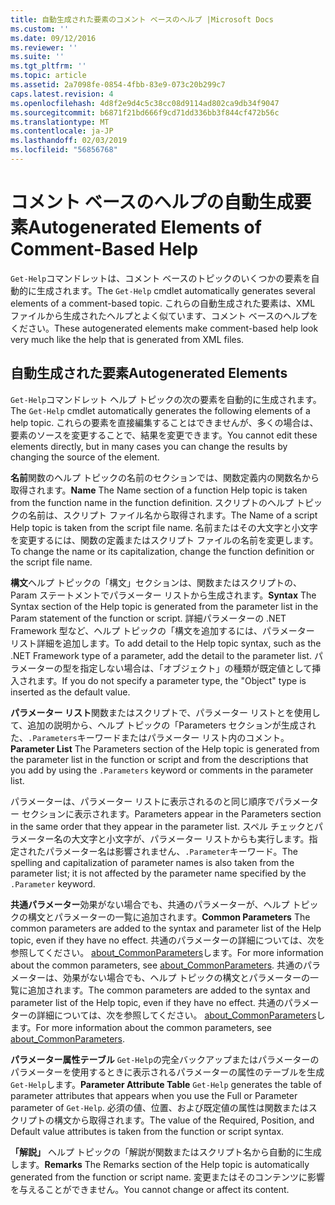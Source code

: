 ```yaml
---
title: 自動生成された要素のコメント ベースのヘルプ |Microsoft Docs
ms.custom: ''
ms.date: 09/12/2016
ms.reviewer: ''
ms.suite: ''
ms.tgt_pltfrm: ''
ms.topic: article
ms.assetid: 2a7098fe-0854-4fbb-83e9-073c20b299c7
caps.latest.revision: 4
ms.openlocfilehash: 4d8f2e9d4c5c38cc08d9114ad802ca9db34f9047
ms.sourcegitcommit: b6871f21bd666f9cd71dd336bb3f844cf472b56c
ms.translationtype: MT
ms.contentlocale: ja-JP
ms.lasthandoff: 02/03/2019
ms.locfileid: "56856768"
---
```

# <a name="autogenerated-elements-of-comment-based-help"></a><span data-ttu-id="38f01-102">コメント ベースのヘルプの自動生成要素</span><span class="sxs-lookup"><span data-stu-id="38f01-102">Autogenerated Elements of Comment-Based Help</span></span>

<span data-ttu-id="38f01-103">`Get-Help`コマンドレットは、コメント ベースのトピックのいくつかの要素を自動的に生成されます。</span><span class="sxs-lookup"><span data-stu-id="38f01-103">The `Get-Help` cmdlet automatically generates several elements of a comment-based topic.</span></span> <span data-ttu-id="38f01-104">これらの自動生成された要素は、XML ファイルから生成されたヘルプとよく似ています、コメント ベースのヘルプをください。</span><span class="sxs-lookup"><span data-stu-id="38f01-104">These autogenerated elements make comment-based help look very much like the help that is generated from XML files.</span></span>

## <a name="autogenerated-elements"></a><span data-ttu-id="38f01-105">自動生成された要素</span><span class="sxs-lookup"><span data-stu-id="38f01-105">Autogenerated Elements</span></span>

<span data-ttu-id="38f01-106">`Get-Help`コマンドレット ヘルプ トピックの次の要素を自動的に生成されます。</span><span class="sxs-lookup"><span data-stu-id="38f01-106">The `Get-Help` cmdlet automatically generates the following elements of a help topic.</span></span> <span data-ttu-id="38f01-107">これらの要素を直接編集することはできませんが、多くの場合は、要素のソースを変更することで、結果を変更できます。</span><span class="sxs-lookup"><span data-stu-id="38f01-107">You cannot edit these elements directly, but in many cases you can change the results by changing the source of the element.</span></span>

<span data-ttu-id="38f01-108">**名前**関数のヘルプ トピックの名前のセクションでは、関数定義内の関数名から取得されます。</span><span class="sxs-lookup"><span data-stu-id="38f01-108">**Name** The Name section of a function Help topic is taken from the function name in the function definition.</span></span> <span data-ttu-id="38f01-109">スクリプトのヘルプ トピックの名前は、スクリプト ファイル名から取得されます。</span><span class="sxs-lookup"><span data-stu-id="38f01-109">The Name of a script Help topic is taken from the script file name.</span></span> <span data-ttu-id="38f01-110">名前またはその大文字と小文字を変更するには、関数の定義またはスクリプト ファイルの名前を変更します。</span><span class="sxs-lookup"><span data-stu-id="38f01-110">To change the name or its capitalization, change the function definition or the script file name.</span></span>

<span data-ttu-id="38f01-111">**構文**ヘルプ トピックの「構文」セクションは、関数またはスクリプトの、Param ステートメントでパラメーター リストから生成されます。</span><span class="sxs-lookup"><span data-stu-id="38f01-111">**Syntax** The Syntax section of the Help topic is generated from the parameter list in the Param statement of the function or script.</span></span> <span data-ttu-id="38f01-112">詳細パラメーターの .NET Framework 型など、ヘルプ トピックの「構文を追加するには、パラメーター リスト詳細を追加します。</span><span class="sxs-lookup"><span data-stu-id="38f01-112">To add detail to the Help topic syntax, such as the .NET Framework type of a parameter, add the detail to the parameter list.</span></span> <span data-ttu-id="38f01-113">パラメーターの型を指定しない場合は、「オブジェクト」の種類が既定値として挿入されます。</span><span class="sxs-lookup"><span data-stu-id="38f01-113">If you do not specify a parameter type, the "Object" type is inserted as the default value.</span></span>

<span data-ttu-id="38f01-114">**パラメーター リスト**関数またはスクリプトで、パラメーター リストとを使用して、追加の説明から、ヘルプ トピックの「Parameters セクションが生成された、`.Parameters`キーワードまたはパラメーター リスト内のコメント。</span><span class="sxs-lookup"><span data-stu-id="38f01-114">**Parameter List** The Parameters section of the Help topic is generated from the parameter list in the function or script and from the descriptions that you add by using the `.Parameters` keyword or comments in the parameter list.</span></span>

<span data-ttu-id="38f01-115">パラメーターは、パラメーター リストに表示されるのと同じ順序でパラメーター セクションに表示されます。</span><span class="sxs-lookup"><span data-stu-id="38f01-115">Parameters appear in the Parameters section in the same order that they appear in the parameter list.</span></span> <span data-ttu-id="38f01-116">スペル チェックとパラメーター名の大文字と小文字が、パラメーター リストからも実行します。指定されたパラメーター名は影響されません、`.Parameter`キーワード。</span><span class="sxs-lookup"><span data-stu-id="38f01-116">The spelling and capitalization of parameter names is also taken from the parameter list; it is not affected by the parameter name specified by the `.Parameter` keyword.</span></span>

<span data-ttu-id="38f01-117">**共通パラメーター**効果がない場合でも、共通のパラメーターが、ヘルプ トピックの構文とパラメーターの一覧に追加されます。</span><span class="sxs-lookup"><span data-stu-id="38f01-117">**Common Parameters** The common parameters are added to the syntax and parameter list of the Help topic, even if they have no effect.</span></span> <span data-ttu-id="38f01-118">共通のパラメーターの詳細については、次を参照してください。 [about_CommonParameters](/powershell/module/microsoft.powershell.core/about/about_commonparameters)します。</span><span class="sxs-lookup"><span data-stu-id="38f01-118">For more information about the common parameters, see [about_CommonParameters](/powershell/module/microsoft.powershell.core/about/about_commonparameters).</span></span>
<span data-ttu-id="38f01-119">共通のパラメーターは、効果がない場合でも、ヘルプ トピックの構文とパラメーターの一覧に追加されます。</span><span class="sxs-lookup"><span data-stu-id="38f01-119">The common parameters are added to the syntax and parameter list of the Help topic, even if they have no effect.</span></span> <span data-ttu-id="38f01-120">共通のパラメーターの詳細については、次を参照してください。 [about_CommonParameters](/powershell/module/microsoft.powershell.core/about/about_commonparameters)します。</span><span class="sxs-lookup"><span data-stu-id="38f01-120">For more information about the common parameters, see [about_CommonParameters](/powershell/module/microsoft.powershell.core/about/about_commonparameters).</span></span>

<span data-ttu-id="38f01-121">**パラメーター属性テーブル**
 `Get-Help`の完全バックアップまたはパラメーターのパラメーターを使用するときに表示されるパラメーターの属性のテーブルを生成`Get-Help`します。</span><span class="sxs-lookup"><span data-stu-id="38f01-121">**Parameter Attribute Table**
`Get-Help` generates the table of parameter attributes that appears when you use the Full or Parameter parameter of `Get-Help`.</span></span> <span data-ttu-id="38f01-122">必須の値、位置、および既定値の属性は関数またはスクリプトの構文から取得されます。</span><span class="sxs-lookup"><span data-stu-id="38f01-122">The value of the Required, Position, and Default value attributes is taken from the function or script syntax.</span></span>

<span data-ttu-id="38f01-123">**「解説」** ヘルプ トピックの「解説が関数またはスクリプト名から自動的に生成します。</span><span class="sxs-lookup"><span data-stu-id="38f01-123">**Remarks** The Remarks section of the Help topic is automatically generated from the function or script name.</span></span> <span data-ttu-id="38f01-124">変更またはそのコンテンツに影響を与えることができません。</span><span class="sxs-lookup"><span data-stu-id="38f01-124">You cannot change or affect its content.</span></span>
